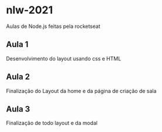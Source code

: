 # nlw-2021
Aulas de Node.js feitas pela rocketseat

## Aula 1
Desenvolvimento do layout usando css e HTML

## Aula 2
Finalização do Layout da home e da página de criação de sala

## Aula 3
Finalização de todo layout e da modal